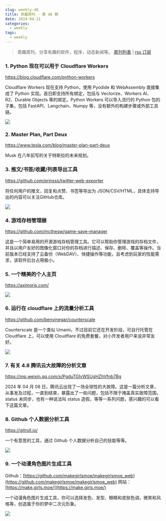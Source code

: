 ```yaml
---
slug: weekly-48
title: 奇趣周刊 - 第 48 期
date: 2024-04-11
categories:
  - weekly
tags:
  - weekly
---
```


> 奇趣周刊，分享有趣的软件，程序，动态新闻等。 [周刊列表](/categories/weekly/) | [rss 订阅](/categories/weekly/index.xml)

### 1. Python 现在可以用于 Cloudflare Workers

https://blog.cloudflare.com/python-workers

Cloudflare Workers 现在支持 Python，使用 Pyodide 和 WebAssembly 直接集成了 Python 实现。首日即支持所有绑定，包括与 Vectorize、Workers AI、R2、Durable Objects 等的绑定。Python Workers 可以导入流行的 Python 包的子集，包括 FastAPI、Langchain、Numpy 等，没有额外的构建步骤或外部工具链。

![](https://imgurl.zishu.me/2024/04/1712108541000.webp)

### 2. Master Plan, Part Deux

https://www.tesla.com/blog/master-plan-part-deux

Musk 在八年前写的关于特斯拉的未来规划。

### 3. 推文/书签/收藏/列表导出工具

https://github.com/prinsss/twitter-web-exporter

将任何用户的推文、回复和点赞、书签等导出为 JSON/CSV/HTML，具体支持导出的内容可以关注GitHub仓库。

![](https://imgurl.zishu.me/2024/04/1712462582742.webp)

### 4. 游戏存档管理器

https://github.com/mcthesw/game-save-manager

这是一个简单易用的开源游戏存档管理工具。它可以帮助你管理游戏的存档文件，并且以用户友好的图像化窗口对你的存档进行描述、保存、删除、覆盖等操作。当前版本已经支持了云备份（WebDAV）、快捷操作等功能，且考虑到玩家的性能需求，该软件后台占用极小。

### 5. 一个精美的个人主页

https://aximoris.com/

![](https://imgurl.zishu.me/2024/04/1712566690798.webp)

### 6. 运行在 cloudflare 上的流量分析工具

https://github.com/benvinegar/counterscale

Counterscale 是一个类似 Umami，不过目前它还在开发阶段，可自行托管在 Cloudflare 上，可以使用 Cloudflare 的免费套餐，对小开发者用户来说非常友好。

![](https://imgurl.zishu.me/2024/04/1712629325057.webp)

### 7. 有关 4.8 腾讯云大故障的分析文章

https://mp.weixin.qq.com/s/PgduTGIvWSUgHZhVfnb7Bg

2024 年 04 月 08 日，腾讯云出现了一场全球性的大故障。这是一篇分析文章，从事发及过程，一直到结束，暴露出了一些问题，包括不限于掩盖真实故障范围，status 未同步，也有一种说法叫 status 造假，等等一系列问题，感兴趣的可以看下这篇文章。

### 8. Github 个人数据分析工具

https://gitroll.io/

一个有意思的工具，通过 Github 个人数据分析自己的技能等等。

![](https://imgurl.zishu.me/2024/04/1712759822365.webp)

### 9. 一个动漫角色图片生成工具

Github：[https://github.com/makegirlsmoe/makegirlsmoe_web](https://github.com/makegirlsmoe/makegirlsmoe_web)
网站：[https://make.girls.moe/](https://make.girls.moe/)

一个动漫角色图片生成工具，你可以选择发色、发型、眼睛和皮肤色调，微笑和风格等，创造属于你的梦中二次元形象。

![](https://imgurl.zishu.me/2024/04/1712738393920.webp)
